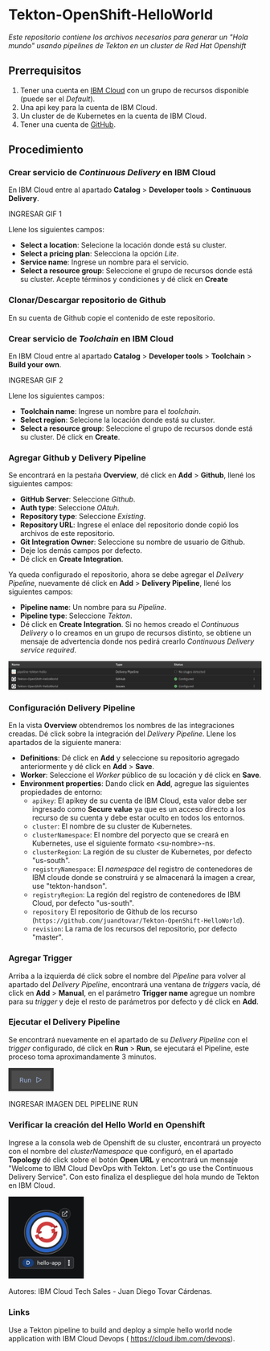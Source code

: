 #     Tekton-OpenShift-HelloWorld
_Este repositorio contiene los archivos necesarios para generar un "Hola mundo" usando pipelines de Tekton en un cluster de Red Hat Openshift_





## Prerrequisitos
1. Tener una cuenta en [IBM Cloud](https://cloud.ibm.com/) con un grupo de recursos disponible (puede ser el _Default_).
2. Una api key para la cuenta de IBM Cloud.
3. Un cluster de de Kubernetes en la cuenta de IBM Cloud.
4. Tener una cuenta de [GitHub](https://github.com).





## Procedimiento
### Crear servicio de _Continuous Delivery_ en IBM Cloud
En IBM Cloud entre al apartado **Catalog** > **Developer tools** > **Continuous Delivery**.

INGRESAR GIF 1

Llene los siguientes campos:
 - **Select a location**: Selecione la locación donde está su cluster.
 - **Select a pricing plan**: Selecciona la opción _Lite_.
 - **Service name**: Ingrese un nombre para el servicio.
 - **Select a resource group**: Seleccione el grupo de recursos donde está su cluster.
Acepte términos y condiciones y dé click en **Create**

### Clonar/Descargar repositorio de Github
En su cuenta de Github copie el contenido de este repositorio.

### Crear servicio de _Toolchain_ en IBM Cloud
En IBM Cloud entre al apartado **Catalog** > **Developer tools** > **Toolchain** > **Build your own**. 

INGRESAR GIF 2

Llene los siguientes campos:
  - **Toolchain name**: Ingrese un nombre para el _toolchain_.
  - **Select region**: Selecione la locación donde está su cluster.
  - **Select a resource group**: Seleccione el grupo de recursos donde está su cluster.
Dé click en **Create**.

### Agregar Github y Delivery Pipeline
Se encontrará en la pestaña **Overview**, dé click en **Add** > **Github**, llené los siguientes campos:
 - **GitHub Server**: Seleccione _Github_.
 - **Auth type**: Seleccione _OAtuh_.
 - **Repository type**: Seleccione _Existing_.
 - **Repository URL**: Ingrese el enlace del repositorio donde copió los archivos de este repositorio.
 - **Git Integration Owner**: Seleccione su nombre de usuario de Github.
 - Deje los demás campos por defecto.
 - Dé click en **Create Integration**.

Ya queda configurado el repositorio, ahora se debe agregar el _Delivery Pipeline_, nuevamente dé click en **Add** > **Delivery Pipeline**, llené los siguientes campos:
  - **Pipeline name**: Un nombre para su _Pipeline_.
  - **Pipeline type**: Seleccione _Tekton_.
 - Dé click en **Create Integration**.
Si no hemos creado el _Continuous Delivery_ o lo creamos en un grupo de recursos distinto, se obtiene un mensaje de advertencia donde nos pedirá crearlo _Continuous Delivery service required_.

<img width="900" alt="workspace" src="images/toolchain.png">

### Configuración Delivery Pipeline
En la vista **Overview** obtendremos los nombres de las integraciones creadas. Dé click sobre la integración del _Delivery Pipeline_. Llene los apartados de la siguiente manera:
 - **Definitions**: Dé click en **Add** y seleccione su repositorio agregado anteriormente y dé click en **Add** > **Save**.
 - **Worker**: Seleccione el _Worker_ público de su locación y dé click en **Save**.
 - **Environment properties**: Dando click en **Add**, agregue las siguientes propiedades de entorno:
   - `apikey`: El apikey de su cuenta de IBM Cloud, esta valor debe ser ingresado como **Secure value** ya que es un acceso directo a los recurso de su cuenta y debe estar oculto en todos los entornos.
   - `cluster`: El nombre de su cluster de Kubernetes.
   - `clusterNamespace`: El nombre del poryecto que se creará en Kubernetes, use el siguiente formato \<su-nombre>-ns.
   - `clusterRegion`: La región de su cluster de Kubernetes, por defecto "us-south".
   - `registryNamespace`: El _namespace_ del registro de contenedores de IBM cloude donde se construirá y se almacenará la imagen a crear, use "tekton-handson".
   - `registryRegion`: La región del registro de contenedores de IBM Cloud, por defecto "us-south".
   - `repository` El repositorio de Github de los recurso (`https://github.com/juandtovar/Tekton-OpenShift-HelloWorld`).
   - `revision`: La rama de los recursos del repositorio, por defecto "master".
  
### Agregar Trigger

Arriba a la izquierda dé click sobre el nombre del _Pipeline_ para volver al apartado del _Delivery Pipeline_, encontrará una ventana de _triggers_ vacía, dé click en **Add** > **Manual**, en el parámetro **Trigger name** agregue un nombre para su _trigger_ y deje el resto de parámetros por defecto y dé click en **Add**.

### Ejecutar el Delivery Pipeline
Se encontrará nuevamente en el apartado de su _Delivery Pipeline_ con el _trigger_ configurado, dé click en **Run** > **Run**, se ejecutará el Pipeline, este proceso toma aproximandamente 3 minutos.

<img width="90" alt="workspace" src="images/run.png">

INGRESAR IMAGEN DEL PIPELINE RUN

### Verificar la creación del Hello World en Openshift
Ingrese a la consola web de Openshift de su cluster, encontrará un proyecto con el nombre del _clusterNamespace_ que configuró, en el apartado **Topology** dé click sobre el botón **Open URL** y encontrará un mensaje "Welcome to IBM Cloud DevOps with Tekton. Let's go use the Continuous Delivery Service". Con esto finaliza el despliegue del hola mundo de Tekton en IBM Cloud.

<img width="150" alt="workspace" src="images/hello-app.png">














Autores: IBM Cloud Tech Sales - Juan Diego Tovar Cárdenas.

### Links
Use a Tekton pipeline to build and deploy a simple hello world node application with IBM Cloud Devops ( https://cloud.ibm.com/devops).
